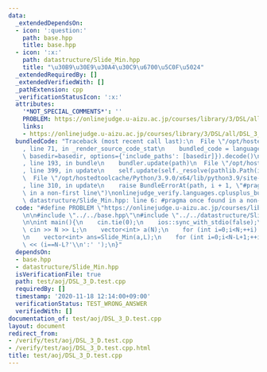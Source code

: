 ```yaml
---
data:
  _extendedDependsOn:
  - icon: ':question:'
    path: base.hpp
    title: base.hpp
  - icon: ':x:'
    path: datastructure/Slide_Min.hpp
    title: "\u30B9\u30E9\u30A4\u30C9\u6700\u5C0F\u5024"
  _extendedRequiredBy: []
  _extendedVerifiedWith: []
  _pathExtension: cpp
  _verificationStatusIcon: ':x:'
  attributes:
    '*NOT_SPECIAL_COMMENTS*': ''
    PROBLEM: https://onlinejudge.u-aizu.ac.jp/courses/library/3/DSL/all/DSL_3_D
    links:
    - https://onlinejudge.u-aizu.ac.jp/courses/library/3/DSL/all/DSL_3_D
  bundledCode: "Traceback (most recent call last):\n  File \"/opt/hostedtoolcache/Python/3.9.0/x64/lib/python3.9/site-packages/onlinejudge_verify/documentation/build.py\"\
    , line 71, in _render_source_code_stat\n    bundled_code = language.bundle(stat.path,\
    \ basedir=basedir, options={'include_paths': [basedir]}).decode()\n  File \"/opt/hostedtoolcache/Python/3.9.0/x64/lib/python3.9/site-packages/onlinejudge_verify/languages/cplusplus.py\"\
    , line 193, in bundle\n    bundler.update(path)\n  File \"/opt/hostedtoolcache/Python/3.9.0/x64/lib/python3.9/site-packages/onlinejudge_verify/languages/cplusplus_bundle.py\"\
    , line 399, in update\n    self.update(self._resolve(pathlib.Path(included), included_from=path))\n\
    \  File \"/opt/hostedtoolcache/Python/3.9.0/x64/lib/python3.9/site-packages/onlinejudge_verify/languages/cplusplus_bundle.py\"\
    , line 310, in update\n    raise BundleErrorAt(path, i + 1, \"#pragma once found\
    \ in a non-first line\")\nonlinejudge_verify.languages.cplusplus_bundle.BundleErrorAt:\
    \ datastructure/Slide_Min.hpp: line 6: #pragma once found in a non-first line\n"
  code: "#define PROBLEM \"https://onlinejudge.u-aizu.ac.jp/courses/library/3/DSL/all/DSL_3_D\"\
    \n\n#include \"../../base.hpp\"\n#include \"../../datastructure/Slide_Min.hpp\"\
    \n\nint main(){\n    cin.tie(0);\n    ios::sync_with_stdio(false);\n    int N,L;\
    \ cin >> N >> L;\n    vector<int> a(N);\n    for (int i=0;i<N;++i) cin >> a[i];\n\
    \n    vector<int> ans=Slide_Min(a,L);\n    for (int i=0;i<N-L+1;++i) cout << ans[i]\
    \ << (i==N-L?'\\n':' ');\n}"
  dependsOn:
  - base.hpp
  - datastructure/Slide_Min.hpp
  isVerificationFile: true
  path: test/aoj/DSL_3_D.test.cpp
  requiredBy: []
  timestamp: '2020-11-18 12:14:00+09:00'
  verificationStatus: TEST_WRONG_ANSWER
  verifiedWith: []
documentation_of: test/aoj/DSL_3_D.test.cpp
layout: document
redirect_from:
- /verify/test/aoj/DSL_3_D.test.cpp
- /verify/test/aoj/DSL_3_D.test.cpp.html
title: test/aoj/DSL_3_D.test.cpp
---
```

